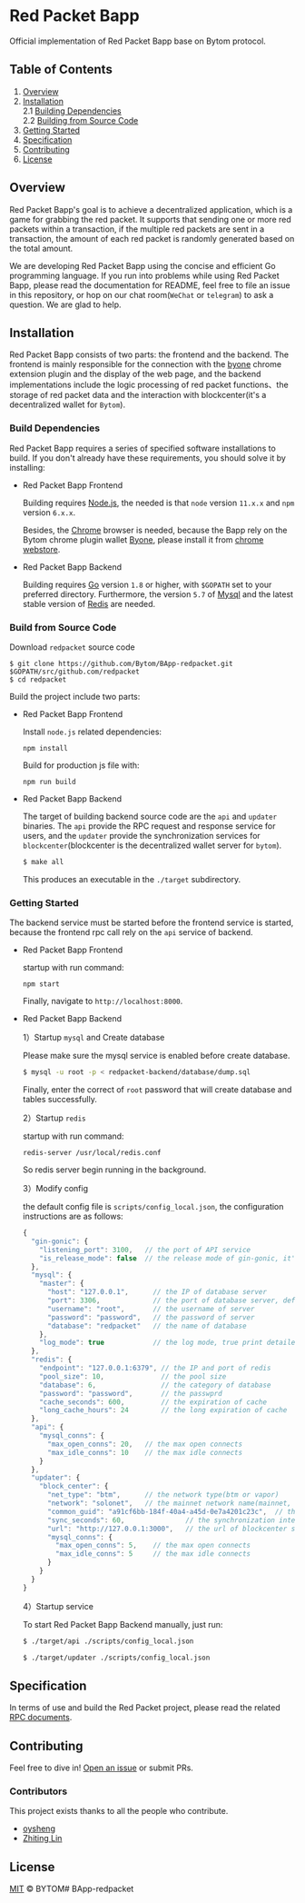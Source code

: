 # Red Packet Bapp

Official implementation of Red Packet Bapp base on Bytom protocol.

## Table of Contents

1. [Overview](#chapter-001)
2. [Installation](#chapter-002)<br>
  2.1 [Building Dependencies](#chapter-0021)<br>
  2.2 [Building from Source Code](#chapter-0022)<br>
3. [Getting Started](#chapter-003)
4. [Specification](#chapter-004)
5. [Contributing](#chapter-005)
6. [License](#chapter-006)

## Overview <a id="chapter-001"></a>

Red Packet Bapp's goal is to achieve a decentralized application, which is a game for grabbing the red packet. It supports that sending one or more red packets within a transaction, if the multiple red packets are sent in a transaction, the amount of each red packet is randomly generated based on the total amount.

We are developing Red Packet Bapp using the concise and efficient Go programming language. If you run into problems while using Red Packet Bapp, please read the documentation for README, feel free to file an issue in this repository, or hop on our chat room(`WeChat` or `telegram`) to ask a question. We are glad to help.

## Installation <a id="chapter-002"></a>

Red Packet Bapp consists of two parts: the frontend and the backend. The frontend is mainly responsible for the connection with the [byone](https://chrome.google.com/webstore/detail/byone/nlgbhdfgdhgbiamfdfmbikcdghidoadd) chrome extension plugin and the display of the web page, and the backend implementations include the logic processing of red packet functions、the storage of red packet data and the interaction with blockcenter(it's a decentralized wallet for `Bytom`).

### Build Dependencies <a id="chapter-0021"></a>

Red Packet Bapp requires a series of specified software installations to build. If you don't already have these requirements, you should solve it by installing:

- Red Packet Bapp Frontend

  Building requires [Node.js](https://nodejs.org), the needed is that `node` version `11.x.x` and `npm` version `6.x.x`.

  Besides, the [Chrome](https://www.google.com/chrome/) browser is needed, because the Bapp rely on the Bytom chrome plugin wallet [Byone](https://chrome.google.com/webstore/detail/byone/nlgbhdfgdhgbiamfdfmbikcdghidoadd), please install it from [chrome webstore](https://chrome.google.com/webstore/category/extensions?utm_source=chrome-ntp-icon).

- Red Packet Bapp Backend

  Building requires [Go](https://golang.org/doc/install) version `1.8` or higher, with `$GOPATH` set to your preferred directory. Furthermore, the version `5.7` of [Mysql](https://www.mysql.com/) and the latest stable version of [Redis](https://redis.io/) are needed.

### Build from Source Code <a id="chapter-0022"></a>

Download `redpacket` source code
```
$ git clone https://github.com/Bytom/BApp-redpacket.git $GOPATH/src/github.com/redpacket
$ cd redpacket
```

Build the project include two parts:
- Red Packet Bapp Frontend
  
  Install `node.js` related dependencies:
  ```
  npm install
  ```

  Build for production js file with:
  ```
  npm run build
  ```

- Red Packet Bapp Backend

  The target of building backend source code are the `api` and `updater` binaries. The `api` provide the RPC request and response service for users, and the `updater` provide the synchronization services for `blockcenter`(blockcenter is the decentralized wallet server for `bytom`).

  ```bash
  $ make all
  ```

  This produces an executable in the `./target` subdirectory.

### Getting Started <a id="chapter-003"></a>

The backend service must be started before the frontend service is started, because the frontend rpc call rely on the `api` service of backend.

- Red Packet Bapp Frontend

  startup with run command:
  ```
  npm start
  ```

  Finally, navigate to `http://localhost:8000`.

- Red Packet Bapp Backend

  1）Startup `mysql` and Create database

  Please make sure the mysql service is enabled before create database.

  ```bash
  $ mysql -u root -p < redpacket-backend/database/dump.sql
  ```

  Finally, enter the correct of `root` password that will create database and tables successfully.

  2）Startup `redis`

  startup with run command:
  ```
  redis-server /usr/local/redis.conf
  ```

  So redis server begin running in the background.

  3）Modify config

  the default config file is `scripts/config_local.json`, the configuration instructions are as follows:
  ```js
  {
    "gin-gonic": {
      "listening_port": 3100,   // the port of API service
      "is_release_mode": false  // the release mode of gin-gonic, it's debug mode with false
    },
    "mysql": {
      "master": {
        "host": "127.0.0.1",      // the IP of database server
        "port": 3306,             // the port of database server, default is 3306
        "username": "root",       // the username of server
        "password": "password",   // the password of server
        "database": "redpacket"   // the name of database
      },
      "log_mode": true            // the log mode, true print detailed logs, false only print error logs
    },
    "redis": {
      "endpoint": "127.0.0.1:6379", // the IP and port of redis
      "pool_size": 10,              // the pool size
      "database": 6,                // the category of database
      "password": "password",       // the passwprd
      "cache_seconds": 600,         // the expiration of cache
      "long_cache_hours": 24        // the long expiration of cache
    },
    "api": {
      "mysql_conns": {
        "max_open_conns": 20,   // the max open connects
        "max_idle_conns": 10    // the max idle connects
      }
    },
    "updater": {
      "block_center": {
        "net_type": "btm",      // the network type(btm or vapor)
        "network": "solonet",   // the mainnet network name(mainnet, testnet and solonet)
        "common_guid": "a91cf6bb-184f-40a4-a45d-0e7a4201c23c",  // the common wallet guid(arbitrary walletID for blockcenter)
        "sync_seconds": 60,               // the synchronization interval
        "url": "http://127.0.0.1:3000",   // the url of blockcenter server
        "mysql_conns": {
          "max_open_conns": 5,    // the max open connects
          "max_idle_conns": 5     // the max idle connects
        }
      }
    }
  }
  ```

  4）Startup service

  To start Red Packet Bapp Backend manually, just run:

  ```bash
  $ ./target/api ./scripts/config_local.json

  $ ./target/updater ./scripts/config_local.json
  ```

## Specification <a id="chapter-004"></a>

In terms of use and build the Red Packet project,  please read the related [RPC documents](redpacket-backend/docs/rpc.md).

## Contributing <a id="chapter-005"></a>

Feel free to dive in! [Open an issue](https://github.com/Bytom/redpacket/issues/new) or submit PRs.

### Contributors <a id="chapter-006"></a>

This project exists thanks to all the people who contribute. 
- [oysheng](https://github.com/oysheng/)
- [Zhiting Lin](https://github.com/ZhitingLin/)

## License <a id="chapter-001"></a>

[MIT](LICENSE) © BYTOM# BApp-redpacket
